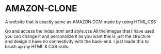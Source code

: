 # AMAZON-CLONE
A website that is exactly same as AMAZON.COM made by using HTML,CSS

Go and access the index.html and style.css
All the images that I have used you can change it and personalize it as you want this is just the structure and design it have no connectivity with the back-end.
I just made this to brush up my HTML & CSS skills.

